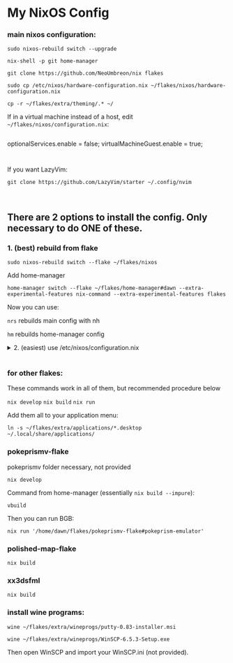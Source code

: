 # My NixOS Config

### main nixos configuration:

```
sudo nixos-rebuild switch --upgrade
```

```
nix-shell -p git home-manager
```

```
git clone https://github.com/NeoUmbreon/nix flakes
```

```
sudo cp /etc/nixos/hardware-configuration.nix ~/flakes/nixos/hardware-configuration.nix
```

```
cp -r ~/flakes/extra/theming/.* ~/
```

If in a virtual machine instead of a host, edit `~/flakes/nixos/configuration.nix`:

```
```
  optionalServices.enable = false;
  virtualMachineGuest.enable = true;
```


```
If you want LazyVim:

```
git clone https://github.com/LazyVim/starter ~/.config/nvim
```

<br/>

## There are 2 options to install the config. Only necessary to do ONE of these.

### 1. (best) rebuild from flake
```
sudo nixos-rebuild switch --flake ~/flakes/nixos
```

Add home-manager

```
home-manager switch --flake ~/flakes/home-manager#dawn --extra-experimental-features nix-command --extra-experimental-features flakes
```

Now you can use:

`nrs` rebuilds main config with nh

`hm` rebuilds home-manager config

<details>
<summary>
2. (easiest) use /etc/nixos/configuration.nix
</summary>

```
sudo cp /etc/nixos/configuration.nix /etc/nixos/configuration.nix.bak && sudo rm /etc/nixos/configuration.nix

sudo ln -s ~/flakes/nixos/configuration.nix /etc/nixos/configuration.nix

sudo nixos-rebuild switch
```

Add home-manager if you want after:

```
home-manager switch --flake ~/flakes/home-manager#dawn --extra-experimental-features nix-command --extra-experimental-features flakes
```

</details>

<br/>

### for other flakes:
These commands work in all of them, but recommended procedure below

`nix develop`
`nix build`
`nix run`

Add them all to your application menu:

```
ln -s ~/flakes/extra/applications/*.desktop ~/.local/share/applications/
```

### pokeprismv-flake
pokeprismv folder necessary, not provided

```
nix develop
```

Command from home-manager (essentially `nix build --impure`):
```
vbuild
```

Then you can run BGB:
```
nix run '/home/dawn/flakes/pokeprismv-flake#pokeprism-emulator'
```

### polished-map-flake
```
nix build
```

### xx3dsfml
```
nix build
```

### install wine programs:
```
wine ~/flakes/extra/wineprogs/putty-0.83-installer.msi
```

```
wine ~/flakes/extra/wineprogs/WinSCP-6.5.3-Setup.exe
```

Then open WinSCP and import your WinSCP.ini (not provided).
